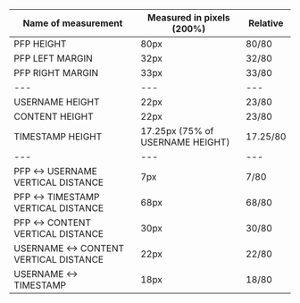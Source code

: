 | Name of measurement                    | Measured in pixels (200%)        | Relative |
| -------------------------------------- | -------------------------------- | -------- |
| PFP HEIGHT                             | 80px                             | 80/80    |
| PFP LEFT MARGIN                        | 32px                             | 32/80    |
| PFP RIGHT MARGIN                       | 33px                             | 33/80    |
| ---                                    | ---                              | ---      |
| USERNAME HEIGHT                        | 22px                             | 23/80    |
| CONTENT HEIGHT                         | 22px                             | 23/80    |
| TIMESTAMP HEIGHT                       | 17.25px (75% of USERNAME HEIGHT) | 17.25/80 |
| ---                                    | ---                              | ---      |
| PFP <-> USERNAME VERTICAL DISTANCE     | 7px                              | 7/80     |
| PFP <-> TIMESTAMP VERTICAL DISTANCE    | 68px                             | 68/80    |
| PFP <-> CONTENT VERTICAL DISTANCE      | 30px                             | 30/80    |
| USERNAME <-> CONTENT VERTICAL DISTANCE | 22px                             | 22/80    |
| USERNAME <-> TIMESTAMP                 | 18px                             | 18/80    |
